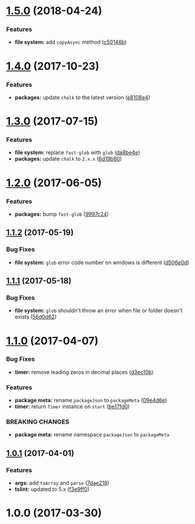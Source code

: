 <a name="1.5.0"></a>
# [1.5.0](https://github.com/alan-agius4/speedy-node-core/compare/v1.4.0...v1.5.0) (2018-04-24)


### Features

* **file system:** add `copyAsync` method ([c50146b](https://github.com/alan-agius4/speedy-node-core/commit/c50146b))



<a name="1.4.0"></a>
# [1.4.0](https://github.com/alan-agius4/speedy-node-core/compare/v1.3.0...v1.4.0) (2017-10-23)


### Features

* **packages:** update `chalk` to the latest version ([e8108e4](https://github.com/alan-agius4/speedy-node-core/commit/e8108e4))



<a name="1.3.0"></a>
# [1.3.0](https://github.com/alan-agius4/speedy-node-core/compare/v1.2.0...v1.3.0) (2017-07-15)


### Features

* **file system:** replace `fast-glob` with `glob` ([da8be4e](https://github.com/alan-agius4/speedy-node-core/commit/da8be4e))
* **packages:** update `chalk` to `2.x.x` ([6d19b80](https://github.com/alan-agius4/speedy-node-core/commit/6d19b80))



<a name="1.2.0"></a>
# [1.2.0](https://github.com/alan-agius4/speedy-node-core/compare/v1.1.2...v1.2.0) (2017-06-05)


### Features

* **packages:** bump `fast-glob` ([9997c24](https://github.com/alan-agius4/speedy-node-core/commit/9997c24))



<a name="1.1.2"></a>
## [1.1.2](https://github.com/alan-agius4/speedy-node-core/compare/v1.1.1...v1.1.2) (2017-05-19)


### Bug Fixes

* **file system:** `glob` error code number on windows is different ([d506e0d](https://github.com/alan-agius4/speedy-node-core/commit/d506e0d))



<a name="1.1.1"></a>
## [1.1.1](https://github.com/alan-agius4/speedy-node-core/compare/v1.1.0...v1.1.1) (2017-05-18)


### Bug Fixes

* **file system:** `glob` shouldn't throw an error when file or folder doesn't exists ([56d0d62](https://github.com/alan-agius4/speedy-node-core/commit/56d0d62))



<a name="1.1.0"></a>
# [1.1.0](https://github.com/alan-agius4/speedy-node-core/compare/v1.0.1...v1.1.0) (2017-04-07)


### Bug Fixes

* **timer:** remove leading zeros in decimal places ([d3ec10b](https://github.com/alan-agius4/speedy-node-core/commit/d3ec10b))


### Features

* **package meta:** rename `packageJson` to `packageMeta` ([09e4d6e](https://github.com/alan-agius4/speedy-node-core/commit/09e4d6e))
* **timer:** return `Timer` instance on `start` ([be17fd0](https://github.com/alan-agius4/speedy-node-core/commit/be17fd0))


### BREAKING CHANGES

* **package meta:** rename namespace `packageJson` to `packageMeta`



<a name="1.0.1"></a>
## [1.0.1](https://github.com/alan-agius4/speedy-node-core/compare/v1.0.0...v1.0.1) (2017-04-01)


### Features

* **args:** add `toArray` and `parse` ([7dae218](https://github.com/alan-agius4/speedy-node-core/commit/7dae218))
* **tslint:** updated to 5.x ([f3e9ff0](https://github.com/alan-agius4/speedy-node-core/commit/f3e9ff0))



<a name="1.0.0"></a>
# 1.0.0 (2017-03-30)



